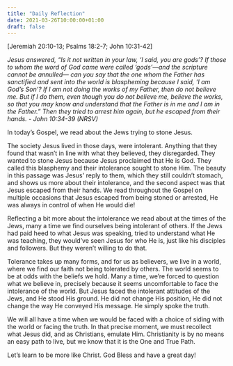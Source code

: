 ```yaml
---
title: "Daily Reflection"
date: 2021-03-26T10:00:00+01:00
draft: false
---
```


[Jeremiah 20:10-13; Psalms 18:2-7; John 10:31-42]

_Jesus answered, “Is it not written in your law, ‘I said, you are gods’? If those to whom the word of God came were called ‘gods’—and the scripture cannot be annulled— can you say that the one whom the Father has sanctified and sent into the world is blaspheming because I said, ‘I am God’s Son’? If I am not doing the works of my Father, then do not believe me. But if I do them, even though you do not believe me, believe the works, so that you may know and understand that the Father is in me and I am in the Father.” Then they tried to arrest him again, but he escaped from their hands. - John 10:34-39 (NRSV)_

In today’s Gospel, we read about the Jews trying to stone Jesus.

The society Jesus lived in those days, were intolerant. Anything that they found that wasn’t in line with what they believed, they disregarded. They wanted to stone Jesus because Jesus proclaimed that He is God. They called this blasphemy and their intolerance sought to stone Him. The beauty in this passage was Jesus' reply to them, which they still couldn’t stomach, and shows us more about their intolerance, and the second aspect was that Jesus escaped from their hands. We read throughout the Gospel on multiple occasions that Jesus escaped from being stoned or arrested, He was always in control of when He would die!

Reflecting a bit more about the intolerance we read about at the times of the Jews, many a time we find ourselves being intolerant of others. If the Jews had paid heed to what Jesus was speaking, tried to understand what He was teaching, they would’ve seen Jesus for who He is, just like his disciples and followers. But they weren’t willing to do that.

Tolerance takes up many forms, and for us as believers, we live in a world, where we find our faith not being tolerated by others. The world seems to be at odds with the beliefs we hold. Many a time, we’re forced to question what we believe in, precisely because it seems uncomfortable to face the intolerance of the world. But Jesus faced the intolerant attitudes of the Jews, and He stood His ground. He did not change His position, He did not change the way He conveyed His message. He simply spoke the truth.

We will all have a time when we would be faced with a choice of siding with the world or facing the truth. In that precise moment, we must recollect what Jesus did, and as Christians, emulate Him. Christianity is by no means an easy path to live, but we know that it is the One and True Path.

Let’s learn to be more like Christ. God Bless and have a great day!